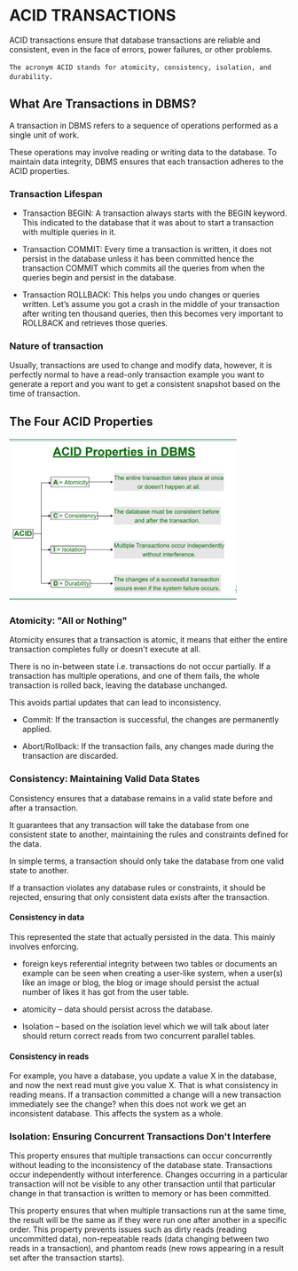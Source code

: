 # ACID TRANSACTIONS
ACID transactions ensure that database transactions are reliable and consistent, even in the face of errors, power failures, or other problems. 

`The acronym ACID stands for atomicity, consistency, isolation, and durability.`

## What Are Transactions in DBMS?
A transaction in DBMS refers to a sequence of operations performed as a single unit of work. 

These operations may involve reading or writing data to the database. To maintain data integrity, DBMS ensures that each transaction adheres to the ACID properties.

### Transaction Lifespan
* Transaction BEGIN: A transaction always starts with the BEGIN keyword. This indicated to the database that it was about to start a transaction with multiple queries in it.

* Transaction COMMIT: Every time a transaction is written, it does not persist in the database unless it has been committed hence the transaction COMMIT which commits all the queries from when the queries begin and persist in the database.

* Transaction ROLLBACK: This helps you undo changes or queries written. Let’s assume you got a crash in the middle of your transaction after writing ten thousand queries, then this becomes very important to ROLLBACK and retrieves those queries.

### Nature of transaction
Usually, transactions are used to change and modify data, however, it is perfectly normal to have a read-only transaction example you want to generate a report and you want to get a consistent snapshot based on the time of transaction.

## The Four ACID Properties
![alt text](image-1.png)

### Atomicity: "All or Nothing"
Atomicity ensures that a transaction is atomic, it means that either the entire transaction completes fully or doesn't execute at all. 

There is no in-between state i.e. transactions do not occur partially. If a transaction has multiple operations, and one of them fails, the whole transaction is rolled back, leaving the database unchanged. 

This avoids partial updates that can lead to inconsistency.

* Commit: If the transaction is successful, the changes are permanently applied.

* Abort/Rollback: If the transaction fails, any changes made during the transaction are discarded.

### Consistency: Maintaining Valid Data States
Consistency ensures that a database remains in a valid state before and after a transaction. 

It guarantees that any transaction will take the database from one consistent state to another, maintaining the rules and constraints defined for the data. 

In simple terms, a transaction should only take the database from one valid state to another. 

If a transaction violates any database rules or constraints, it should be rejected, ensuring that only consistent data exists after the transaction.

#### Consistency in data
This represented the state that actually persisted in the data. This mainly involves enforcing.

* foreign keys referential integrity between two tables or documents an example can be seen when creating a user-like system, when a user(s) like an image or blog, the blog or image should persist the actual number of likes it has got from the user table.

* atomicity – data should persist across the database.

* Isolation – based on the isolation level which we will talk about later should return correct reads from two concurrent parallel tables.

#### Consistency in reads
For example, you have a database, you update a value X in the database, and now the next read must give you value X. That is what consistency in reading means. If a transaction committed a change will a new transaction immediately see the change? when this does not work we get an inconsistent database. This affects the system as a whole. 

### Isolation: Ensuring Concurrent Transactions Don't Interfere
This property ensures that multiple transactions can occur concurrently without leading to the inconsistency of the database state. Transactions occur independently without interference. Changes occurring in a particular transaction will not be visible to any other transaction until that particular change in that transaction is written to memory or has been committed.

This property ensures that when multiple transactions run at the same time, the result will be the same as if they were run one after another in a specific order. This property prevents issues such as dirty reads (reading uncommitted data), non-repeatable reads (data changing between two reads in a transaction), and phantom reads (new rows appearing in a result set after the transaction starts).